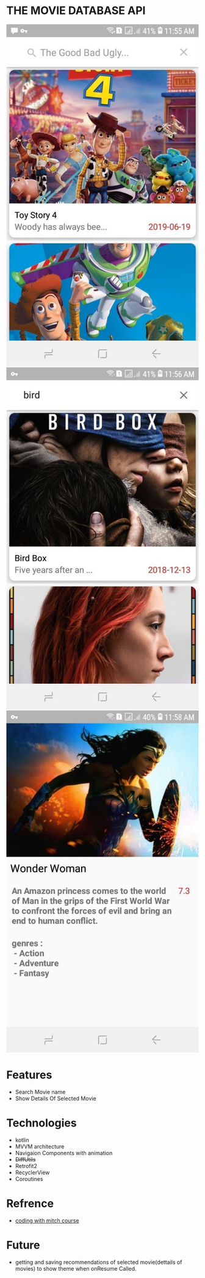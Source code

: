 # THE MOVIE DATABASE API

  ![first page](https://github.com/nima-abdpoor/TMDB/blob/kotlin/app/src/main/res/raw/one.jpg)![second page](https://github.com/nima-abdpoor/TMDB/blob/kotlin/app/src/main/res/raw/two.jpg)
  ![third page](https://github.com/nima-abdpoor/TMDB/blob/kotlin/app/src/main/res/raw/three.jpg)

# Features
 - Search Movie name 
 - Show Details Of Selected Movie
 
# Technologies
 - kotlin
 - MVVM architecture
 - Navigaion Components with animation
 - ~~DiffUtils~~
 - Retrofit2
 - RecyclerView
 - Coroutines
 
# Refrence
 - [coding with mitch course](https://codingwithmitch.com/courses/rest-api-mvvm-retrofit2/)
 

# Future
 - getting and saving recommendations of selected movie(dettails of movies) to show theme when onResume Called.
